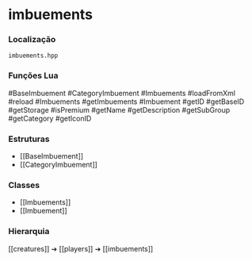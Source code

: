 # imbuements

### Localização
`imbuements.hpp`

### Funções Lua
#BaseImbuement
#CategoryImbuement
#Imbuements
#loadFromXml
#reload
#Imbuements
#getImbuements
#Imbuement
#getID
#getBaseID
#getStorage
#isPremium
#getName
#getDescription
#getSubGroup
#getCategory
#getIconID

### Estruturas
- [[BaseImbuement]]
- [[CategoryImbuement]]

### Classes
- [[Imbuements]]
- [[Imbuement]]

### Hierarquia
[[creatures]] ➔ [[players]] ➔ [[imbuements]]
